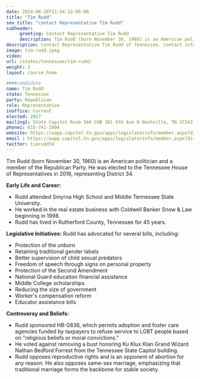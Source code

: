 ```yaml
---
date: 2024-06-28T11:54:12-05:00
title: "Tim Rudd"
seo_title: "contact Representative Tim Rudd"
subheader:
     greeting: Contact Representative Tim Rudd
     description: Tim Rudd (born November 30, 1960) is an American politician and a member of the Republican Party. He was elected to the Tennessee House of Representatives in 2016, representing District 34.
description: Contact Representative Tim Rudd of Tennessee. Contact information for Tim Rudd includes email address, phone number, and mailing address.
image: tim-rudd.jpeg
video:
url: /states/tennessee/tim-rudd/
weight: 1
layout: course_home

####candidate
name: Tim Rudd
state: Tennessee
party: Republican
role: Representative
inoffice: Current
elected: 2017
mailing1: State Capitol Room 544 CHB 301 6th Ave N Nashville, TN 37243
phone1: 615-741-2804
website: https://wapp.capitol.tn.gov/apps/legislatorinfo/member.aspx?district=H34/
email : https://wapp.capitol.tn.gov/apps/legislatorinfo/member.aspx?district=H34/
twitter: timrudd34
---
```

Tim Rudd (born November 30, 1960) is an American politician and a member of the Republican Party. He was elected to the Tennessee House of Representatives in 2016, representing District 34.

**Early Life and Career:**
- Rudd attended Smyrna High School and Middle Tennessee State University.
- He worked in the real estate business with Coldwell Banker Snow & Law beginning in 1998.
- Rudd has lived in Rutherford County, Tennessee for 45 years.

**Legislative Initiatives:**
Rudd has advocated for several bills, including:
- Protection of the unborn
- Retaining traditional gender labels
- Better supervision of child sexual predators
- Freedom of speech through signs on personal property
- Protection of the Second Amendment
- National Guard education financial assistance
- Middle College scholarships
- Reducing the size of government
- Worker's compensation reform
- Educator assistance bills

**Controversy and Beliefs:**
- Rudd sponsored HB-0836, which permits adoption and foster care agencies funded by taxpayers to refuse service to LGBT people based on "religious beliefs or moral convictions."
- He voted against removing a bust honoring Ku Klux Klan Grand Wizard Nathan Bedford Forrest from the Tennessee State Capitol building.
- Rudd opposes reproductive rights and is an opponent of abortion for any reason. He also opposes same-sex marriage, emphasizing that traditional marriage forms the backbone for stable society.
